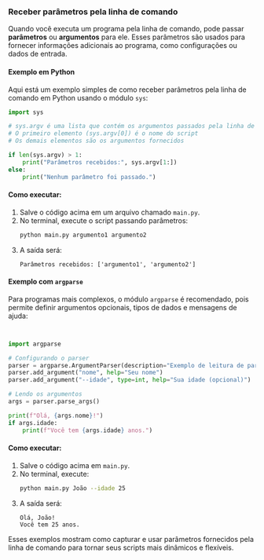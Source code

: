 
### Receber parâmetros pela linha de comando

Quando você executa um programa pela linha de comando, pode passar **parâmetros** ou **argumentos** para ele. Esses parâmetros são usados para fornecer informações adicionais ao programa, como configurações ou dados de entrada.

#### Exemplo em Python
Aqui está um exemplo simples de como receber parâmetros pela linha de comando em Python usando o módulo `sys`:

```python
import sys

# sys.argv é uma lista que contém os argumentos passados pela linha de comando
# O primeiro elemento (sys.argv[0]) é o nome do script
# Os demais elementos são os argumentos fornecidos

if len(sys.argv) > 1:
    print("Parâmetros recebidos:", sys.argv[1:])
else:
    print("Nenhum parâmetro foi passado.")
```

#### Como executar:
1. Salve o código acima em um arquivo chamado `main.py`.
2. No terminal, execute o script passando parâmetros:
   ```bash
   python main.py argumento1 argumento2
   ```
3. A saída será:
   ```
   Parâmetros recebidos: ['argumento1', 'argumento2']
   ```

#### Exemplo com `argparse`
Para programas mais complexos, o módulo `argparse` é recomendado, pois permite definir argumentos opcionais, tipos de dados e mensagens de ajuda:

```python


import argparse

# Configurando o parser
parser = argparse.ArgumentParser(description="Exemplo de leitura de parâmetros.")
parser.add_argument("nome", help="Seu nome")
parser.add_argument("--idade", type=int, help="Sua idade (opcional)")

# Lendo os argumentos
args = parser.parse_args()

print(f"Olá, {args.nome}!")
if args.idade:
    print(f"Você tem {args.idade} anos.")
```

#### Como executar:
1. Salve o código acima em `main.py`.
2. No terminal, execute:
   ```bash
   python main.py João --idade 25
   ```
3. A saída será:
   ```
   Olá, João!
   Você tem 25 anos.
   ```

Esses exemplos mostram como capturar e usar parâmetros fornecidos pela linha de comando para tornar seus scripts mais dinâmicos e flexíveis.